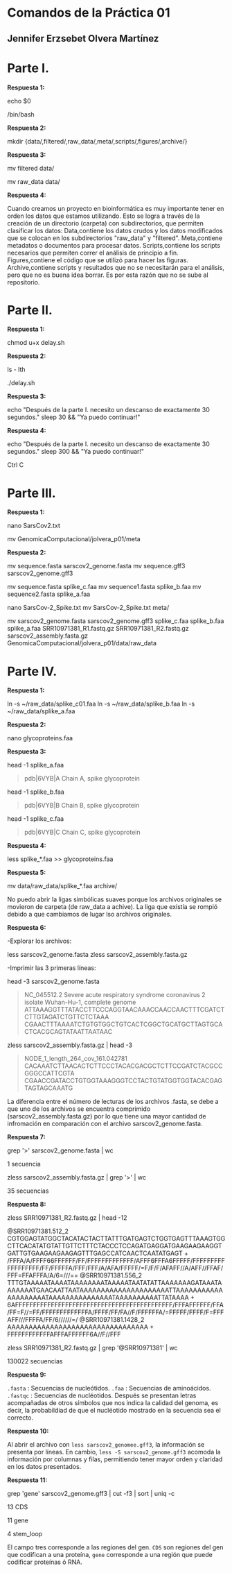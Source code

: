 # Comandos de la Práctica 01
## Jennifer Erzsebet Olvera Martínez

# Parte I.

**Respuesta 1:**

echo $0 

/bin/bash

**Respuesta 2:**

mkdir {data/,filtered/,raw_data/,meta/,scripts/,figures/,archive/}

**Respuesta 3:**

mv filtered data/

mv raw_data data/

**Respuesta 4:**

Cuando creamos un proyecto en bioinformática es muy importante tener en orden los datos que estamos utilizando. Esto se logra a través de la creación 
de un directorio (carpeta) con subdirectorios, que permiten clasificar los datos: 
Data,contiene los datos crudos y los datos modificados que se colocan en los subdirectorios "raw_data" y "filtered".
Meta,contiene metadatos o documentos para procesar datos.
Scripts,contiene los scripts necesarios que permiten correr el análisis de principio a fin. 
Figures,contiene el código que se utilizó para hacer las figuras.
Archive,contiene scripts y resultados que no se necesitarán para el análisis, pero que no es buena idea borrar. Es por esta razón que no se sube al 
repositorio.
   
# Parte II.

**Respuesta 1:**

chmod u+x delay.sh

**Respuesta 2:**

ls - lth 

./delay.sh

**Respuesta 3:**

echo "Después de la parte I. necesito un descanso de exactamente 30 segundos."
sleep 30 && "Ya puedo continuar!"

**Respuesta 4:**

echo "Después de la parte I. necesito un descanso de exactamente 30 segundos."
sleep 300 && "Ya puedo continuar!"

Ctrl C

# Parte III. 

**Respuesta 1:**

nano SarsCov2.txt

mv GenomicaComputacional/jolvera_p01/meta

**Respuesta 2:**

mv sequence.fasta sarscov2_genome.fasta
mv sequence.gff3 sarscov2_genome.gff3

mv sequence.fasta splike_c.faa
mv sequence1.fasta splike_b.faa
mv sequence2.fasta splike_a.faa

nano SarsCov-2_Spike.txt
mv SarsCov-2_Spike.txt meta/

mv sarscov2_genome.fasta sarscov2_genome.gff3 splike_c.faa splike_b.faa splike_a.faa SRR10971381_R1.fastq.gz SRR10971381_R2.fastq.gz 
sarscov2_assembly.fasta.gz GenomicaComputacional/jolvera_p01/data/raw_data

# Parte IV.

**Respuesta 1:**

ln -s ~/raw_data/splike_c01.faa
ln -s ~/raw_data/splike_b.faa
ln -s ~/raw_data/splike_a.faa

**Respuesta 2:**

nano glycoproteins.faa

**Respuesta 3:**

head -1 splike_a.faa
>pdb|6VYB|A Chain A, spike glycoprotein

head -1 splike_b.faa
>pdb|6VYB|B Chain B, spike glycoprotein

head -1 splike_c.faa
>pdb|6VYB|C Chain C, spike glycoprotein

**Respuesta 4:**

less splike_*.faa >> glycoproteins.faa

**Respuesta 5:**

mv data/raw_data/splike_*.faa archive/

No puedo abrir la ligas simbólicas suaves porque los archivos originales se movieron de carpeta (de raw_data a achive). La liga que existía se rompió debido 
a que cambiamos de lugar lso archivos originales. 

**Respuesta 6:**

-Explorar los archivos:

less sarscov2_genome.fasta
zless sarscov2_assembly.fasta.gz

-Imprimir las 3 primeras líneas:

head -3 sarscov2_genome.fasta

>NC_045512.2 Severe acute respiratory syndrome coronavirus 2 isolate Wuhan-Hu-1, complete genome
ATTAAAGGTTTATACCTTCCCAGGTAACAAACCAACCAACTTTCGATCTCTTGTAGATCTGTTCTCTAAA
CGAACTTTAAAATCTGTGTGGCTGTCACTCGGCTGCATGCTTAGTGCACTCACGCAGTATAATTAATAAC

zless sarscov2_assembly.fasta.gz | head -3

>NODE_1_length_264_cov_161.042781
CACAAATCTTAACACTCTTCCCTACACGACGCTCTTCCGATCTACGCCGGGCCATTCGTA
CGAACCGATACCTGTGGTAAAGGGTCCTACTGTATGGTGGTACACGAGTAGTAGCAAATG

La diferencia entre el número de lecturas de los archivos .fasta, se debe a que uno de los archivos se encuentra comprimido (sarscov2_assembly.fasta.gz) por 
lo que tiene una mayor cantidad de infromación en comparación con el archivo sarscov2_genome.fasta. 

**Respuesta 7:**

grep '>' sarscov2_genome.fasta | wc

1 secuencia

zless sarscov2_assembly.fasta.gz | grep '>' | wc

35 secuencias
 
**Respuesta 8:**

zless SRR10971381_R2.fastq.gz | head -12

@SRR10971381.512_2
CGTGGAGTATGGCTACATACTACTTATTTGATGAGTCTGGTGAGTTTAAAGTGGCTTCACATATGTATTGTTCTTTCTACCCTCCAGATGAGGATGAAGAAGAAGGTGATTGTGAAGAAGAAGAGTTTGAGCCATCAACTCAATATGAGT
+
/FFFA/A/FFFF66FFFFFF/FF/FFFFFFFFFFFFF/AFFF6FFFA6FFFFF/FFFFFFFFFFFFFFFFFF/FF/FFFFFA/FFF/FFF/A/AFA/FFFFF/=F/F/F/AFAFF//A/AFF//FFAF/FFF=FFAFFFA/A/6=///==
@SRR10971381.556_2
TTTGTAAAAATAAAATAAAAAAAATAAAAATAATATATTAAAAAAAGATAAATAAAAAAATGAACAATTAATAAAAAAAAAAAAAAAAAAAAATTAAAAAAAAAAAAAAAAAAAATAAAAAAAAAAAAAAATAAAAAAAAAATTATAAAA
+
6AFFFFFFFFFFFFFFFFFFFFFFFFFFFFFFFFFFFFFFFFFFFF/FFFAFFFFFF/FFA/FF=F//=FF/FFFFFFFFFFFFFA/FFFF/FF/FA//F/FFFFFFA/=FFFFF/FFFF/F=FFFAFF///FFFFA/FF/6//////=/
@SRR10971381.1428_2
AAAAAAAAAAAAAAAAAAAAAAAAAAAAAAAAA
+
FFFFFFFFFFFFAFFFAFFFFFF6A//F//FFF


zless SRR10971381_R2.fastq.gz | grep '@SRR10971381' | wc

130022 secuencias

**Respuesta 9:**

`.fasta` : Secuencias de nucleótidos. 
`.faa` : Secuencias de aminoácidos.
`.fastqc` : Secuencias de nucléotidos. Después se presentan letras acompañadas de otros símbolos que nos indica la calidad del genoma, es decir, la 
probabildiad de que el nucléotido mostrado en la secuencia sea el correcto. 

**Respuesta 10:**

Al abrir el archivo con `less sarscov2_genomee.gff3`, la información se presenta por líneas. En cambio, `less -S sarscov2_genome.gff3` acomoda la 
información por columnas y filas, permitiendo tener mayor orden y claridad en los datos presentados. 

**Respuesta 11:**

grep 'gene' sarscov2_genome.gff3 | cut -f3 | sort | uniq -c

13 CDS

11 gene

4 stem_loop

El campo tres corresponde a las regiones del gen. `CDS` son regiones del gen que codifican a una proteína, `gene` corresponde a una región que puede 
codificar proteínas ó RNA. 
 

